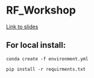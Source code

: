 # RF_Workshop

[Link to slides](https://docs.google.com/presentation/d/15WSZ8jBaZi30zh8oZAC9UjVXpf6cDkug9r8Mf0zUfns/edit?usp=sharing)

## For local install: 
```conda create -f environment.yml ```

```pip install -r requirments.txt ``` 